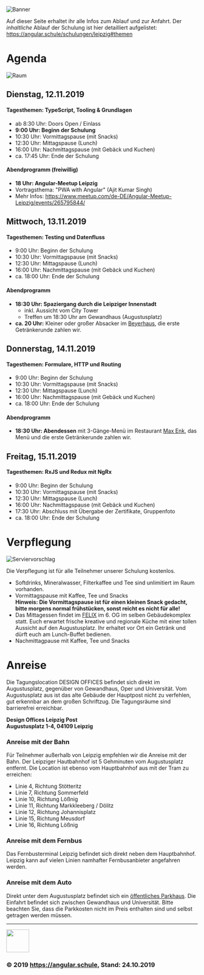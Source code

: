 ![Banner](https://assets.angular.schule/header-leipzig.png)

Auf dieser Seite erhaltet ihr alle Infos zum Ablauf und zur Anfahrt.
Der *inhaltliche* Ablauf der Schulung ist hier detailliert aufgelistet: https://angular.schule/schulungen/leipzig#themen


# Agenda

![Raum](http://assets.angular.schule/raum-heidelberg-schmal.jpg)

## Dienstag, 12.11.2019
#### Tagesthemen: TypeScript, Tooling & Grundlagen

* ab 8:30 Uhr: Doors Open / Einlass
* **9:00 Uhr: Beginn der Schulung**
* 10:30 Uhr: Vormittagspause (mit Snacks)   
* 12:30 Uhr: Mittagspause (Lunch)
* 16:00 Uhr: Nachmittagspause (mit Gebäck und Kuchen)  
* ca. 17:45 Uhr: Ende der Schulung

#### Abendprogramm (freiwillig)

* **18 Uhr: Angular-Meetup Leipzig**
* Vortragsthema: "PWA with Angular" (Ajit Kumar Singh)
* Mehr Infos: https://www.meetup.com/de-DE/Angular-Meetup-Leipzig/events/265795844/


## Mittwoch, 13.11.2019
#### Tagesthemen: Testing und Datenfluss

* 9:00 Uhr: Beginn der Schulung  
* 10:30 Uhr: Vormittagspause (mit Snacks) 
* 12:30 Uhr: Mittagspause (Lunch)  
* 16:00 Uhr: Nachmittagspause (mit Gebäck und Kuchen)  
* ca. 18:00 Uhr: Ende der Schulung  

#### Abendprogramm

* **18:30 Uhr: Spaziergang durch die Leipziger Innenstadt**
    - inkl. Aussicht vom City Tower
    - Treffen um 18:30 Uhr am Gewandhaus (Augustusplatz)
* **ca. 20 Uhr:** Kleiner oder großer Absacker im [Beyerhaus](https://www.beyerhaus.de), die erste Getränkerunde zahlen wir.


## Donnerstag, 14.11.2019
#### Tagesthemen: Formulare, HTTP und Routing

* 9:00 Uhr: Beginn der Schulung  
* 10:30 Uhr: Vormittagspause (mit Snacks)  
* 12:30 Uhr: Mittagspause (Lunch)  
* 16:00 Uhr: Nachmittagspause (mit Gebäck und Kuchen)  
* ca. 18:00 Uhr: Ende der Schulung  


#### Abendprogramm

* **18:30 Uhr: Abendessen** mit 3-Gänge-Menü im Restaurant [Max Enk](https://www.max-enk.de), das Menü und die erste Getränkerunde zahlen wir.


## Freitag, 15.11.2019
#### Tagesthemen: RxJS und Redux mit NgRx

* 9:00 Uhr: Beginn der Schulung  
* 10:30 Uhr: Vormittagspause (mit Snacks)  
* 12:30 Uhr: Mittagspause (Lunch)  
* 16:00 Uhr: Nachmittagspause (mit Gebäck und Kuchen)  
* 17:30 Uhr: Abschluss mit Übergabe der Zertifikate, Gruppenfoto
* ca. 18:00 Uhr: Ende der Schulung  


# Verpflegung

![Serviervorschlag](http://assets.angular.schule/menu.jpg)

Die Verpflegung ist für alle Teilnehmer unserer Schulung kostenlos.

* Softdrinks, Mineralwasser, Filterkaffee und Tee sind unlimitiert im Raum vorhanden.
* Vormittagspause mit Kaffee, Tee und Snacks  
  __Hinweis: Die Vormittagspause ist für einen kleinen Snack gedacht, bitte morgens normal frühstücken, sonst reicht es nicht für alle!__
* Das Mittagessen findet im [FELIX](https://dein-felix.de/leipzig/restaurant) im 6. OG im selben Gebäudekomplex statt. Euch erwartet frische kreative und regionale Küche mit einer tollen Aussicht auf den Augustusplatz. Ihr erhaltet vor Ort ein Getränk und dürft euch am Lunch-Buffet bedienen.
* Nachmittagpause mit Kaffee, Tee und Snacks


# Anreise

Die Tagungslocation DESIGN OFFICES befindet sich direkt im Augustusplatz, gegenüber von Gewandhaus, Oper und Universität.
Vom Augustusplatz aus ist das alte Gebäude der Hauptpost nicht zu verfehlen, gut erkennbar an dem großen Schriftzug.
Die Tagungsräume sind barrierefrei erreichbar.

**Design Offices Leipzig Post<br>
Augustusplatz 1-4, 04109 Leipzig**

### Anreise mit der Bahn

Für Teilnehmer außerhalb von Leipzig empfehlen wir die Anreise mit der Bahn. Der Leipziger Hautbahnhof ist 5 Gehminuten vom Augustusplatz entfernt. Die Location ist ebenso vom Hauptbahnhof aus mit der Tram zu erreichen:

- Linie 4, Richtung Stötteritz
- Linie 7, Richtung Sommerfeld
- Linie 10, Richtung Lößnig
- Linie 11, Richtung Markkleeberg / Dölitz
- Linie 12, Richtung Johannisplatz
- Linie 15, Richtung Meusdorf
- Linie 16, Richtung Lößnig

### Anreise mit dem Fernbus

Das Fernbusterminal Leipzig befindet sich direkt neben dem Hauptbahnhof. Leipzig kann auf vielen Linien namhafter Fernbusanbieter angefahren werden.

### Anreise mit dem Auto

Direkt unter dem Augustusplatz befindet sich ein [öffentliches Parkhaus](https://www.q-park.de/de-de/staedte/leipzig/augustusplatz/). Die Einfahrt befindet sich zwischen Gewandhaus und Universität.
Bitte beachten Sie, dass die Parkkosten nicht im Preis enthalten sind und selbst getragen werden müssen.


<hr>

<img src="http://assets.angular.schule/logo-angular-schule.png" height="60">

### &copy; 2019 https://angular.schule, Stand: 24.10.2019
